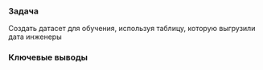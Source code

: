 ### Задача 
Cоздать датасет для обучения, используя таблицу, которую выгрузили дата инженеры


### Ключевые выводы
